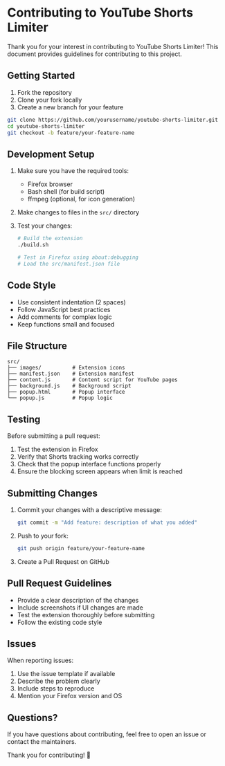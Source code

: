 # Contributing to YouTube Shorts Limiter

Thank you for your interest in contributing to YouTube Shorts Limiter! This document provides guidelines for contributing to this project.

## Getting Started

1. Fork the repository
2. Clone your fork locally
3. Create a new branch for your feature

```bash
git clone https://github.com/yourusername/youtube-shorts-limiter.git
cd youtube-shorts-limiter
git checkout -b feature/your-feature-name
```

## Development Setup

1. Make sure you have the required tools:
   - Firefox browser
   - Bash shell (for build script)
   - ffmpeg (optional, for icon generation)

2. Make changes to files in the `src/` directory

3. Test your changes:
   ```bash
   # Build the extension
   ./build.sh
   
   # Test in Firefox using about:debugging
   # Load the src/manifest.json file
   ```

## Code Style

- Use consistent indentation (2 spaces)
- Follow JavaScript best practices
- Add comments for complex logic
- Keep functions small and focused

## File Structure

```
src/
├── images/          # Extension icons
├── manifest.json    # Extension manifest
├── content.js       # Content script for YouTube pages
├── background.js    # Background script
├── popup.html       # Popup interface
└── popup.js         # Popup logic
```

## Testing

Before submitting a pull request:

1. Test the extension in Firefox
2. Verify that Shorts tracking works correctly
3. Check that the popup interface functions properly
4. Ensure the blocking screen appears when limit is reached

## Submitting Changes

1. Commit your changes with a descriptive message:
   ```bash
   git commit -m "Add feature: description of what you added"
   ```

2. Push to your fork:
   ```bash
   git push origin feature/your-feature-name
   ```

3. Create a Pull Request on GitHub

## Pull Request Guidelines

- Provide a clear description of the changes
- Include screenshots if UI changes are made
- Test the extension thoroughly before submitting
- Follow the existing code style

## Issues

When reporting issues:

1. Use the issue template if available
2. Describe the problem clearly
3. Include steps to reproduce
4. Mention your Firefox version and OS

## Questions?

If you have questions about contributing, feel free to open an issue or contact the maintainers.

Thank you for contributing! 🎉 